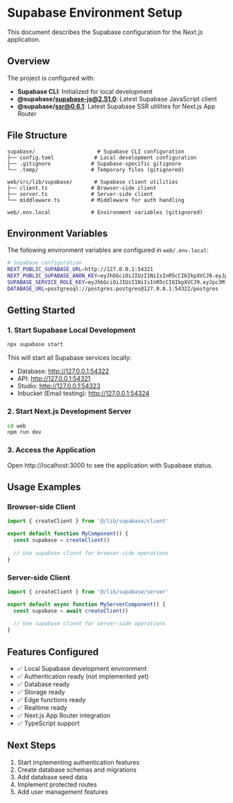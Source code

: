 # Supabase Environment Setup

This document describes the Supabase configuration for the Next.js application.

## Overview

The project is configured with:
- **Supabase CLI**: Initialized for local development
- **@supabase/supabase-js@2.51.0**: Latest Supabase JavaScript client
- **@supabase/ssr@0.6.1**: Latest Supabase SSR utilities for Next.js App Router

## File Structure

```
supabase/                    # Supabase CLI configuration
├── config.toml             # Local development configuration
├── .gitignore             # Supabase-specific gitignore
└── .temp/                 # Temporary files (gitignored)

web/src/lib/supabase/       # Supabase client utilities
├── client.ts              # Browser-side client
├── server.ts              # Server-side client
└── middleware.ts          # Middleware for auth handling

web/.env.local             # Environment variables (gitignored)
```

## Environment Variables

The following environment variables are configured in `web/.env.local`:

```bash
# Supabase configuration
NEXT_PUBLIC_SUPABASE_URL=http://127.0.0.1:54321
NEXT_PUBLIC_SUPABASE_ANON_KEY=eyJhbGciOiJIUzI1NiIsInR5cCI6IkpXVCJ9.eyJpc3MiOiJzdXBhYmFzZS1kZW1vIiwicm9sZSI6ImFub24iLCJleHAiOjE5ODM4MTI5OTZ9.CRXP1A7WOuOKXrr8kCXo31HvpLdYNqpMPvdAJXNWJW0
SUPABASE_SERVICE_ROLE_KEY=eyJhbGciOiJIUzI1NiIsInR5cCI6IkpXVCJ9.eyJpc3MiOiJzdXBhYmFzZS1kZW1vIiwicm9sZSI6InNlcnZpY2Vfcm9sZSIsImV4cCI6MTk4MzgxMjk5Nn0.EGIM96RAZhBYfYdKNX3FVDCXjGx7WBm2Xhbfp3GXSqU
DATABASE_URL=postgresql://postgres:postgres@127.0.0.1:54322/postgres
```

## Getting Started

### 1. Start Supabase Local Development

```bash
npx supabase start
```

This will start all Supabase services locally:
- Database: http://127.0.0.1:54322
- API: http://127.0.0.1:54321
- Studio: http://127.0.0.1:54323
- Inbucket (Email testing): http://127.0.0.1:54324

### 2. Start Next.js Development Server

```bash
cd web
npm run dev
```

### 3. Access the Application

Open http://localhost:3000 to see the application with Supabase status.

## Usage Examples

### Browser-side Client

```typescript
import { createClient } from '@/lib/supabase/client'

export default function MyComponent() {
  const supabase = createClient()
  
  // Use supabase client for browser-side operations
}
```

### Server-side Client

```typescript
import { createClient } from '@/lib/supabase/server'

export default async function MyServerComponent() {
  const supabase = await createClient()
  
  // Use supabase client for server-side operations
}
```

## Features Configured

- ✅ Local Supabase development environment
- ✅ Authentication ready (not implemented yet)
- ✅ Database ready
- ✅ Storage ready
- ✅ Edge functions ready
- ✅ Realtime ready
- ✅ Next.js App Router integration
- ✅ TypeScript support

## Next Steps

1. Start implementing authentication features
2. Create database schemas and migrations
3. Add database seed data
4. Implement protected routes
5. Add user management features
